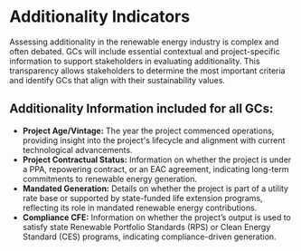 # Additionality Indicators

Assessing additionality in the renewable energy industry is complex and often debated. GCs will include essential contextual and project-specific information to support stakeholders in evaluating additionality. This transparency allows stakeholders to determine the most important criteria and identify GCs that align with their sustainability values.

## Additionality Information included for all GCs:

* **Project Age/Vintage:** The year the project commenced operations, providing insight into the project's lifecycle and alignment with current technological advancements.
* **Project Contractual Status:** Information on whether the project is under a PPA, repowering contract, or an EAC agreement, indicating long-term commitments to renewable energy generation.
* **Mandated Generation:** Details on whether the project is part of a utility rate base or supported by state-funded life extension programs, reflecting its role in mandated renewable energy contributions.
* **Compliance CFE:** Information on whether the project’s output is used to satisfy state Renewable Portfolio Standards (RPS) or Clean Energy Standard (CES) programs, indicating compliance-driven generation.

